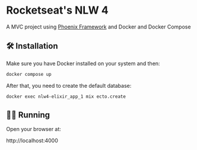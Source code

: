 # Rocketseat's NLW 4

A MVC project using [Phoenix Framework](https://www.phoenixframework.org/) and Docker and Docker Compose


## 🛠 Installation

Make sure you have Docker installed on your system and then:

```bash
docker compose up
```

After that, you need to create the default database:

```bash
docker exec nlw4-elixir_app_1 mix ecto.create
```

## 🏃‍♂️ Running

Open your browser at:

http://localhost:4000